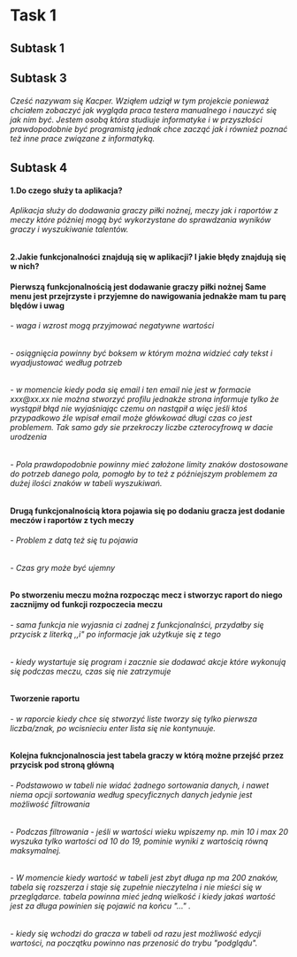  <h1> Task 1
 <h2> Subtask 1
 <h2> Subtask 3
 <h6> Cześć nazywam się Kacper. Wziąłem udziął w tym projekcie ponieważ chciałem zobaczyć jak wygląda praca testera manualnego i nauczyć się jak nim być. Jestem osobą która studiuje informatyke i w przyszłości prawdopodobnie być programistą jednak chce zacząć jak i również poznać też inne prace związane z informatyką.
 <h2> Subtask 4
  <h4> 1.Do czego służy ta aplikacja?
 <h6> Aplikacja służy do dodawania graczy piłki nożnej, meczy jak i raportów z meczy które póżniej mogą być wykorzystane do sprawdzania wyników graczy i wyszukiwanie talentów.
  <h4> 2.Jakie funkcjonalności znajdują się w aplikacji? I jakie błędy znajdują się w nich?
  <h4> Pierwszą funkcjonalnością jest dodawanie graczy piłki nożnej
   Same menu jest przejrzyste i przyjemne do nawigowania jednakże mam tu parę blędów i uwag
   <h6> - waga i wzrost mogą przyjmować negatywne wartości
   <h6> - osiągnięcia powinny być boksem w którym można widzieć cały tekst i wyadjustować według potrzeb
   <h6> - w momencie kiedy poda się email i ten email nie jest w formacie xxx@xx.xx nie można stworzyć profilu jednakże strona informuje tylko że wystąpił błąd nie                 wyjaśniając czemu on nastąpił a więc jeśli ktoś przypadkowo źle wpisał email może główkować długi czas co jest problemem. Tak samo gdy sie przekroczy liczbe             czterocyfrową w dacie urodzenia
   <h6> - Pola prawdopodobnie powinny mieć założone limity znaków dostosowane do potrzeb danego pola, pomogło by to też z późniejszym problemem za dużej ilości znaków w           tabeli wyszukiwań.
  <h4> Drugą funkcjonalnością ktora pojawia się po dodaniu gracza jest dodanie meczów i raportów z tych meczy
  <h6>  - Problem z datą też się tu pojawia
  <h6>  - Czas gry może być ujemny
  <h4>  Po stworzeniu meczu można rozpocząc mecz i stworzyc raport do niego zacznijmy od funkcji rozpoczecia meczu
  <h6>  - sama funkcja nie wyjasnia ci zadnej z funkcjonalnści, przydałby się przycisk z literką ,,i" po informacje jak użytkuje się z tego
  <h6>  - kiedy wystartuje się program i zacznie sie dodawać akcje które wykonują się podczas meczu, czas się nie zatrzymuje
  <h4>  Tworzenie raportu
  <h6>  - w raporcie kiedy chce się stworzyć liste tworzy się tylko pierwsza liczba/znak, po wcisnieciu enter lista się nie kontynuuje.
  <h4>  Kolejna fukncjonalnoscia jest tabela graczy w którą możne przejść przez przycisk pod stroną główną
  <h6>  - Podstawowo w tabeli nie widać żadnego sortowania danych, i nawet niema opcji sortowania według specyficznych danych jedynie jest możliwość filtrowania
  <h6>  - Podczas filtrowania - jeśli w wartości wieku wpiszemy np. min 10 i max 20 wyszuka tylko wartości od 10 do 19, pominie wyniki z wartością równą maksymalnej.
  <h6>  - W momencie kiedy wartość w tabeli jest zbyt długa np ma 200 znaków, tabela się rozszerza i staje się zupełnie nieczytelna i nie mieści się w przeglądarce.
        tabela powinna mieć jedną wielkość i kiedy jakaś wartość jest za długa powinien się pojawić na końcu "..." .
  <h6>  - kiedy się wchodzi do gracza w tabeli od razu jest możliwość edycji wartości, na początku powinno nas przenosić do trybu "podglądu".
   

